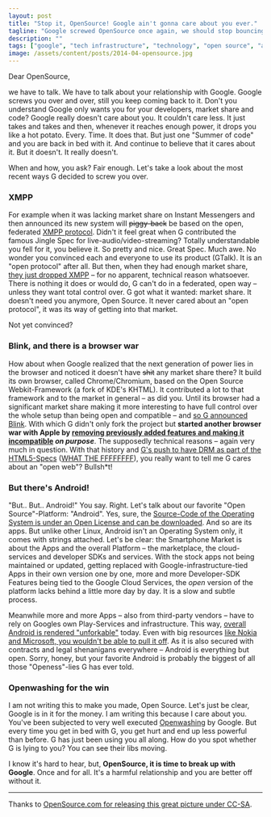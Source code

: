 ```yaml
---
layout: post
title: "Stop it, OpenSource! Google ain't gonna care about you ever."
tagline: "Google screwed OpenSource once again, we should stop bouncing back"
description: ""
tags: ["google", "tech infrastructure", "technology", "open source", "android"]
image: /assets/content/posts/2014-04-opensource.jpg
---
```


Dear OpenSource,

we have to talk. We have to talk about your relationship with Google. Google screws you over and over, still you keep coming back to it. Don't you understand Google only wants you for your developers, market share and code? Google really doesn't care about you. It couldn't care less. It just takes and takes and then, whenever it reaches enough power, it drops you like a hot potato. Every. Time. It does that. But just one "Summer of code" and you are back in bed with it. And continue to believe that it cares about it. But it doesn't. It really doesn't.

When and how, you ask? Fair enough. Let's take a look about the most recent ways G decided to screw you over.

### XMPP

For example when it was lacking market share on Instant Messengers and then announced its new system will <s>piggy-back</s> be based on the open, federated [XMPP protocol](http://xmpp.org/). Didn't it feel great when G contributed the famous Jingle Spec for live-audio/video-streaming? Totally understandable you fell for it, you believe it. So pretty and nice. Great Spec. Much awe. No wonder you convinced each and everyone to use its product (GTalk). It is an "open protocol" after all. But then, when they had enough market share, [they just dropped XMPP](https://www.eff.org/deeplinks/2013/05/google-abandons-open-standards-instant-messaging) – for no apparent, technical reason whatsoever. There is nothing it does or would do, G can't do in a federated, open way – unless they want total control over. G got what it wanted: market share. It doesn't need you anymore, Open Source. It never cared about an "open protocol", it was its way of getting into that market.

Not yet convinced?

### Blink, and there is a browser war

How about when Google realized that the next generation of power lies in the browser and noticed it doesn't have <s>shit</s> any market share there? It build its own browser, called Chrome/Chromium, based on the Open Source Webkit-Framework (a fork of KDE's KHTML). It contributed a lot to that framework and to the market in general – as did you. Until its browser had a significant market share making it more interesting to have full control over the whole setup than being open and compatible – and [so G announced Blink](http://www.cnet.com/news/google-parts-ways-with-apple-over-webkit-launches-blink/). With which G didn't only fork the project but **started another browser war with Apple by [removing previously added features and making it incompatible](https://groups.google.com/a/chromium.org/forum/#!msg/blink-dev/kTktlHPJn4Q/YrnfLxeMO7IJ) _on purpose_**. The supposedly technical reasons – again very much in question. With that history and [G's push to have DRM as part of the HTML5-Specs](http://www.theregister.co.uk/2012/02/23/microsoft_google_netflix_html5_drm_infection/) ([WHAT THE FFFFFFFF](http://replygif.net/i/1488.gif)), you really want to tell me G cares about an "open web"? Bullsh*t!

### But there's Android!

"But.. But.. Android!" You say. Right. Let's talk about our favorite "Open Source"-Platform: "Android". Yes, sure, the [Source-Code of the Operating System is under an Open License and can be downloaded](http://source.android.com/source/downloading.html). And so are its apps. But unlike other Linux, Android isn't an Operating System only, it comes with strings attached. Let's be clear: the Smartphone Market is about the Apps and the overall Platform – the marketplace, the cloud-services and developer SDKs and services. With the stock apps not being maintained or updated, getting replaced with Google-infrastructure-tied Apps in their own version one by one, more and more Developer-SDK Features being tied to the Google Cloud Services, the _open_ version of the platform lacks behind a little more day by day. It is a slow and subtle process.

Meanwhile more and more Apps – also from third-party vendors – have to rely on Googles own Play-Services and infrastructure. This way, [overall Android is rendered "unforkable"](http://www.cnet.com/news/what-google-really-means-when-it-calls-android-open/) today. Even with big resources [like Nokia and Microsoft, you wouldn't be able to pull it off](http://arstechnica.com/information-technology/2014/02/neither-microsoft-nokia-nor-anyone-else-should-fork-android-its-unforkable/). As it is also secured with contracts and legal shenanigans everywhere – Android is everything but open. Sorry, honey, but your favorite Android is probably the biggest of all those "Openess"-lies G has ever told.

### Openwashing for the win

I am not writing this to make you made, Open Source. Let's just be clear, Google is in it for the money. I am writing this because I care about you. You've been subjected to very well executed [Openwashing](http://readwrite.com/2011/02/03/how_to_spot_openwashing#awesm=~oBvV2XjKHHyDZl) by Google. But every time you get in bed with G, you get hurt and end up less powerful than before. G has just been using you all along. How do you spot whether G is lying to you? You can see their libs moving.

I know it's hard to hear, but, **OpenSource, it is time to break up with Google**. Once and for all. It's a harmful relationship and you are better off without it.

---
Thanks to [OpenSource.com for releasing this great picture under CC-SA](https://www.flickr.com/photos/opensourceway/7496801912).

